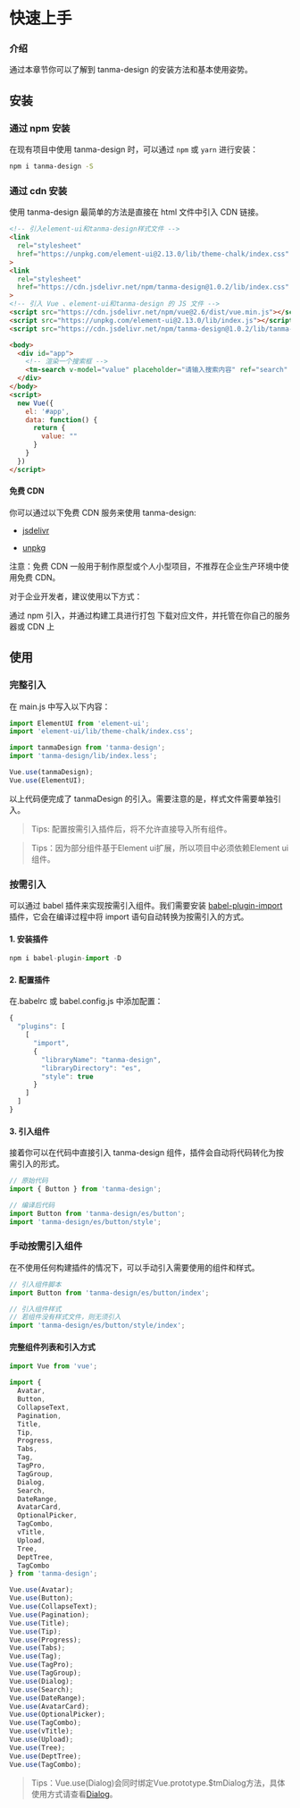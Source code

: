 # 快速上手

### 介绍

通过本章节你可以了解到 tanma-design 的安装方法和基本使用姿势。

## 安装

### 通过 npm 安装

在现有项目中使用 tanma-design 时，可以通过 `npm` 或 `yarn` 进行安装：

```bash
npm i tanma-design -S
```

### 通过 cdn 安装

使用 tanma-design 最简单的方法是直接在 html 文件中引入 CDN 链接。

```html
<!-- 引入element-ui和tanma-design样式文件 -->
<link 
  rel="stylesheet" 
  href="https://unpkg.com/element-ui@2.13.0/lib/theme-chalk/index.css"
>
<link
  rel="stylesheet" 
  href="https://cdn.jsdelivr.net/npm/tanma-design@1.0.2/lib/index.css"
>
<!-- 引入 Vue 、element-ui和tanma-design 的 JS 文件 -->
<script src="https://cdn.jsdelivr.net/npm/vue@2.6/dist/vue.min.js"></script>
<script src="https://unpkg.com/element-ui@2.13.0/lib/index.js"></script>
<script src="https://cdn.jsdelivr.net/npm/tanma-design@1.0.2/lib/tanma-design.min.js"></script>

<body>
  <div id="app">
    <!-- 渲染一个搜索框 -->
    <tm-search v-model="value" placeholder="请输入搜索内容" ref="search" />
  </div>
</body>
<script>
  new Vue({
    el: '#app',
    data: function() {
      return { 
        value: ""
      }
    }
  })
</script>
```

#### 免费 CDN

你可以通过以下免费 CDN 服务来使用 tanma-design:

+ [jsdelivr](https://www.jsdelivr.com/package/npm/tanma-design)

+ [unpkg](https://unpkg.com/browse/tanma-design@1.0.2/)

注意：免费 CDN 一般用于制作原型或个人小型项目，不推荐在企业生产环境中使用免费 CDN。

对于企业开发者，建议使用以下方式：

通过 npm 引入，并通过构建工具进行打包
下载对应文件，并托管在你自己的服务器或 CDN 上

## 使用

### 完整引入

在 main.js 中写入以下内容：

```js
import ElementUI from 'element-ui';
import 'element-ui/lib/theme-chalk/index.css';

import tanmaDesign from 'tanma-design';
import 'tanma-design/lib/index.less';

Vue.use(tanmaDesign);
Vue.use(ElementUI);

```

以上代码便完成了 tanmaDesign 的引入。需要注意的是，样式文件需要单独引入。

> Tips: 配置按需引入插件后，将不允许直接导入所有组件。

> Tips：因为部分组件基于Element ui扩展，所以项目中必须依赖Element ui组件。

### 按需引入

可以通过 babel 插件来实现按需引入组件。我们需要安装 [babel-plugin-import](https://github.com/umijs/babel-plugin-import) 插件，它会在编译过程中将 import 语句自动转换为按需引入的方式。

#### 1. 安装插件

```js
npm i babel-plugin-import -D
```

#### 2. 配置插件

在.babelrc 或 babel.config.js 中添加配置：

```js
{
  "plugins": [
    [
      "import",
      {
        "libraryName": "tanma-design",
        "libraryDirectory": "es",
        "style": true
      }
    ]
  ]
}
```

#### 3. 引入组件

接着你可以在代码中直接引入 tanma-design 组件，插件会自动将代码转化为按需引入的形式。

```js
// 原始代码
import { Button } from 'tanma-design';

// 编译后代码
import Button from 'tanma-design/es/button';
import 'tanma-design/es/button/style';
```

### 手动按需引入组件

在不使用任何构建插件的情况下，可以手动引入需要使用的组件和样式。

```js
// 引入组件脚本
import Button from 'tanma-design/es/button/index';

// 引入组件样式
// 若组件没有样式文件，则无须引入
import 'tanma-design/es/button/style/index';
```

#### 完整组件列表和引入方式

```js
import Vue from 'vue';

import { 
  Avatar,
  Button,
  CollapseText,
  Pagination,
  Title,
  Tip,
  Progress,
  Tabs,
  Tag,
  TagPro,
  TagGroup,
  Dialog,
  Search,
  DateRange,
  AvatarCard,
  OptionalPicker,
  TagCombo,
  vTitle,
  Upload,
  Tree,
  DeptTree,
  TagCombo
} from 'tanma-design';

Vue.use(Avatar);
Vue.use(Button);
Vue.use(CollapseText);
Vue.use(Pagination);
Vue.use(Title);
Vue.use(Tip);
Vue.use(Progress);
Vue.use(Tabs);
Vue.use(Tag);
Vue.use(TagPro);
Vue.use(TagGroup);
Vue.use(Dialog);
Vue.use(Search);
Vue.use(DateRange);
Vue.use(AvatarCard);
Vue.use(OptionalPicker);
Vue.use(TagCombo);
Vue.use(vTitle);
Vue.use(Upload);
Vue.use(Tree);
Vue.use(DeptTree);
Vue.use(TagCombo);
```
> Tips：Vue.use(Dialog)会同时绑定Vue.prototype.$tmDialog方法，具体使用方式请查看[Dialog](#/dialog#shi-li-hua-shi-yong-fang-fa)。